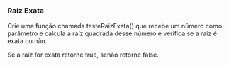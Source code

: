 ### Raíz Exata ###

Crie uma função chamada testeRaizExata() que recebe um número como parâmetro e calcula a raíz quadrada desse número e verifica se a raíz é exata ou não.

Se a raíz for exata retorne true, senão retorne false.